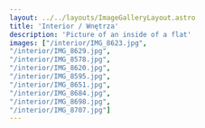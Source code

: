```yaml
---
layout: ../../layouts/ImageGalleryLayout.astro
title: 'Interior / Wnętrza'
description: 'Picture of an inside of a flat'
images: ["/interior/IMG_8623.jpg",
"/interior/IMG_8629.jpg",
"/interior/IMG_8578.jpg",
"/interior/IMG_8620.jpg",
"/interior/IMG_8595.jpg",
"/interior/IMG_8651.jpg",
"/interior/IMG_8684.jpg",
"/interior/IMG_8698.jpg",
"/interior/IMG_8707.jpg"]
---
```

